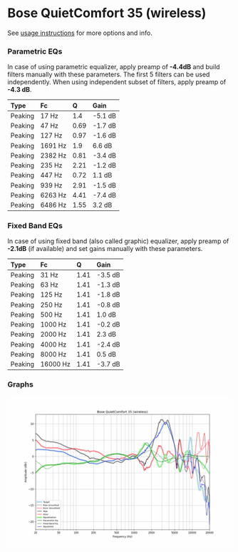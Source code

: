 # Bose QuietComfort 35 (wireless)
See [usage instructions](https://github.com/jaakkopasanen/AutoEq#usage) for more options and info.

### Parametric EQs
In case of using parametric equalizer, apply preamp of **-4.4dB** and build filters manually
with these parameters. The first 5 filters can be used independently.
When using independent subset of filters, apply preamp of **-4.3 dB**.

| Type    | Fc      |    Q | Gain    |
|:--------|:--------|:-----|:--------|
| Peaking | 17 Hz   | 1.4  | -5.1 dB |
| Peaking | 47 Hz   | 0.69 | -1.7 dB |
| Peaking | 127 Hz  | 0.97 | -1.6 dB |
| Peaking | 1691 Hz | 1.9  | 6.6 dB  |
| Peaking | 2382 Hz | 0.81 | -3.4 dB |
| Peaking | 235 Hz  | 2.21 | -1.2 dB |
| Peaking | 447 Hz  | 0.72 | 1.1 dB  |
| Peaking | 939 Hz  | 2.91 | -1.5 dB |
| Peaking | 6263 Hz | 4.41 | -7.4 dB |
| Peaking | 6486 Hz | 1.55 | 3.2 dB  |

### Fixed Band EQs
In case of using fixed band (also called graphic) equalizer, apply preamp of **-2.1dB**
(if available) and set gains manually with these parameters.

| Type    | Fc       |    Q | Gain    |
|:--------|:---------|:-----|:--------|
| Peaking | 31 Hz    | 1.41 | -3.5 dB |
| Peaking | 63 Hz    | 1.41 | -1.3 dB |
| Peaking | 125 Hz   | 1.41 | -1.8 dB |
| Peaking | 250 Hz   | 1.41 | -0.8 dB |
| Peaking | 500 Hz   | 1.41 | 1.0 dB  |
| Peaking | 1000 Hz  | 1.41 | -0.2 dB |
| Peaking | 2000 Hz  | 1.41 | 2.3 dB  |
| Peaking | 4000 Hz  | 1.41 | -2.4 dB |
| Peaking | 8000 Hz  | 1.41 | 0.5 dB  |
| Peaking | 16000 Hz | 1.41 | -3.7 dB |

### Graphs
![](./Bose%20QuietComfort%2035%20(wireless).png)